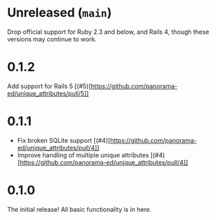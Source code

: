 # Unreleased (`main`)

Drop official support for Ruby 2.3 and below, and Rails 4, though
these versions may continue to work.

# 0.1.2

Add support for Rails 5 [(#5)[https://github.com/panorama-ed/unique_attributes/pull/5]]

# 0.1.1

- Fix broken SQLite support [(#4)[https://github.com/panorama-ed/unique_attributes/pull/4]]
- Improve handling of multiple unique attributes [(#4)[https://github.com/panorama-ed/unique_attributes/pull/4]]

# 0.1.0

The initial release! All basic functionality is in here.
